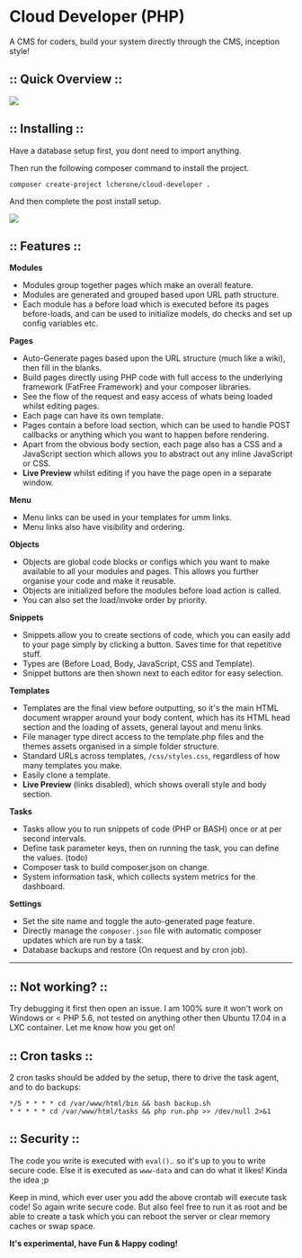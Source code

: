 Cloud Developer (PHP)
=======

A CMS for coders, build your system directly through the CMS, inception style!

 
:: Quick Overview ::
---

![](https://cherone.co.uk/files/screens/cloud-developer/59974ca26e529807929822.gif "")


:: Installing ::
---

Have a database setup first, you dont need to import anything.

Then run the following composer command to install the project.

`composer create-project lcherone/cloud-developer .`

And then complete the post install setup.

![](http://i.imgur.com/mhlCjeC.gif "")

:: Features ::
----

**Modules**

 - Modules group together pages which make an overall feature.
 - Modules are generated and grouped based upon URL path structure.
 - Each module has a before load which is executed before its pages before-loads, and can be used to initialize models, do checks and set up config variables etc. 

**Pages**

 - Auto-Generate pages based upon the URL structure (much like a wiki), then fill in the blanks.
 - Build pages directly using PHP code with full access to the underlying framework (FatFree Framework) and your composer libraries.
 - See the flow of the request and easy access of whats being loaded whilst editing pages.
 - Each page can have its own template.
 - Pages contain a before load section, which can be used to handle POST callbacks or anything which you want to happen before rendering.
 - Apart from the obvious body section, each page also has a CSS and a JavaScript section which allows you to abstract out any inline JavaScript or CSS.
 - **Live Preview** whilst editing if you have the page open in a separate window.

**Menu**

 - Menu links can be used in your templates for umm links.
 - Menu links also have visibility and ordering.

**Objects**

 - Objects are global code blocks or configs which you want to make available to all your modules and pages. This allows you further organise your code and make it reusable.
 - Objects are initialized before the modules before load action is called.
 - You can also set the load/invoke order by priority.

**Snippets**

 - Snippets allow you to create sections of code, which you can easily add to your page simply by clicking a button. Saves time for that repetitive stuff. 
 - Types are (Before Load, Body, JavaScript, CSS and Template).
 - Snippet buttons are then shown next to each editor for easy selection.

**Templates**

 - Templates are the final view before outputting, so it's the main HTML document wrapper around your body content, which has its HTML head section and the loading of assets, general layout and menu links.
 - File manager type direct access to the template.php files and the themes assets organised in a simple folder structure.
 - Standard URLs across templates, `/css/styles.css`, regardless of how many templates you make.
 - Easily clone a template.
 - **Live Preview** (links disabled), which shows overall style and body section.

**Tasks** 

 - Tasks allow you to run snippets of code (PHP or BASH) once or at per second intervals.
 - Define task parameter keys, then on running the task, you can define the values. (todo)
 - Composer task to build composer.json on change.
 - System information task, which collects system metrics for the dashboard.

**Settings**

 - Set the site name and toggle the auto-generated page feature. 
 - Directly manage the `composer.json` file with automatic composer updates which are run by a task.
 - Database backups and restore (On request and by cron job).

---

:: Not working? ::
---

Try debugging it first then open an issue. I am 100% sure it won't work on Windows or < PHP 5.6, not tested on anything other then Ubuntu 17.04 in a LXC container. Let me know how you get on!


:: Cron tasks ::
---

2 cron tasks should be added by the setup, there to drive the task agent, and to do backups:

```
*/5 * * * * cd /var/www/html/bin && bash backup.sh
* * * * * cd /var/www/html/tasks && php run.php >> /dev/null 2>&1
```

:: Security ::
---

The code you write is executed with `eval()`.. so it's up to you to write secure code. 
Else it is executed as `www-data` and can do what it likes! Kinda the idea ;p

Keep in mind, which ever user you add the above crontab will execute task code! So again write secure code. 
But also feel free to run it as root and be able to create a task which you can reboot the server or 
clear memory caches or swap space.

**It's experimental, have Fun & Happy coding!**

